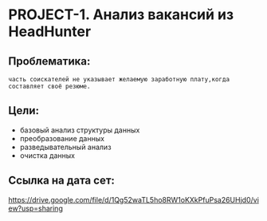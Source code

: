 # PROJECT-1. Анализ вакансий из HeadHunter 

## Проблематика:
    часть соискателей не указывает желаемую заработную плату,когда составляет своё резюме.

## Цели:
* базовый анализ структуры данных
* преобразование данных
* разведывательный анализ
* очистка данных


## Ссылка на дата сет: 
https://drive.google.com/file/d/1Qg52waTL5ho8RW1oKXkPfuPsa26UHjd0/view?usp=sharing

